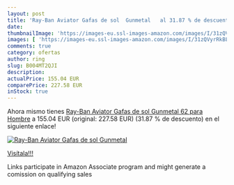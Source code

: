 ```yaml
---
layout: post
title: 'Ray-Ban Aviator Gafas de sol  Gunmetal   al 31.87 % de descuento'
date: 
thumbnailImage: 'https://images-eu.ssl-images-amazon.com/images/I/31zQVyrRkBL._SL200_.jpg'
images: [ 'https://images-eu.ssl-images-amazon.com/images/I/31zQVyrRkBL._SL200_.jpg' ]
comments: true
category: ofertas
author: ring
slug: B004MT2QJI
description:
actualPrice: 155.04 EUR
comparePrice: 227.58 EUR
inStock: true
---
```


Ahora mismo tienes [Ray-Ban Aviator Gafas de sol  Gunmetal  62 para Hombre](https://www.amazon.es/dp/B004MT2QJI/?tag=tolees-21) a 155.04 EUR (original: 227.58 EUR) (31.87 %  de descuento) en el siguiente enlace!

[![Ray-Ban Aviator Gafas de sol  Gunmetal  ](https://images-eu.ssl-images-amazon.com/images/I/31zQVyrRkBL._SL200_.jpg)](https://www.amazon.es/dp/B004MT2QJI/?tag=tolees-21)

[Visítala!!!](https://www.amazon.es/dp/B004MT2QJI/?tag=tolees-21)

Links participate in Amazon Associate program and might generate a comission on qualifying sales
